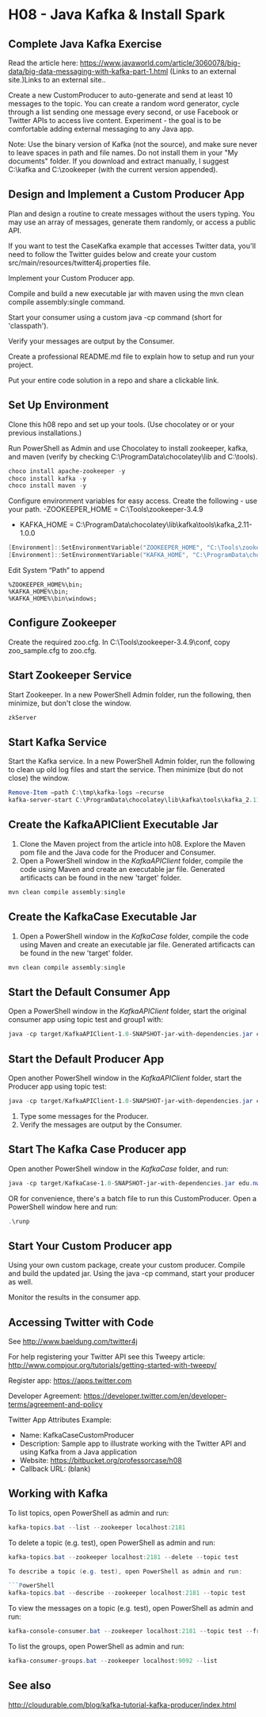 # H08 - Java Kafka & Install Spark

## Complete Java Kafka Exercise

Read the article here: https://www.javaworld.com/article/3060078/big-data/big-data-messaging-with-kafka-part-1.html (Links to an external site.)Links to an external site..

Create a new CustomProducer to auto-generate and send at least 10 messages to the topic. You can create a random word generator, cycle through a list sending one message every second, or use Facebook or Twitter APIs to access live content.  Experiment - the goal is to be comfortable adding external messaging to any Java app.

Note: Use the binary version of Kafka (not the source), and make sure never to leave spaces in path and file names. Do not install them in your "My documents" folder. If you download and extract manually, I suggest C:\kafka and C:\zookeeper (with the current version appended).

## Design and Implement a Custom Producer App

Plan and design a routine to create messages without the users typing. You may use an array of messages, generate them randomly, or access a public API.

If you want to test the CaseKafka example that accesses Twitter data, you'll need to follow the Twitter guides below and create your custom 
src/main/resources/twitter4j.properties file. 

Implement your Custom Producer app.

Compile and build a new executable jar with maven using the mvn clean compile assembly:single command. 

Start your consumer using a custom java -cp command (short for 'classpath').

Verify your messages are output by the Consumer.

Create a professional README.md file to explain how to setup and run your project.

Put your entire code solution in a repo and share a clickable link.

## Set Up Environment

Clone this h08 repo and set up your tools. (Use chocolatey or or your previous installations.)

Run PowerShell as Admin and use Chocolatey to install zookeeper, kafka, and maven (verify by checking C:\ProgramData\chocolatey\lib and C:\tools).

```PowerShell
choco install apache-zookeeper -y
choco install kafka -y
choco install maven -y
```

Configure environment variables for easy access. Create the following - use your path. 
-ZOOKEEPER_HOME = C:\Tools\zookeeper-3.4.9
- KAFKA_HOME = C:\ProgramData\chocolatey\lib\kafka\tools\kafka_2.11-1.0.0

```PowerShell
[Environment]::SetEnvironmentVariable("ZOOKEEPER_HOME", "C:\Tools\zookeeper-3.4.9", "Machine")
[Environment]::SetEnvironmentVariable("KAFKA_HOME", "C:\ProgramData\chocolatey\lib\kafka\tools\kafka_2.11-1.0.0", "Machine")
```

Edit System “Path” to append

```
%ZOOKEEPER_HOME%\bin;
%KAFKA_HOME%\bin;
%KAFKA_HOME%\bin\windows;
```

## Configure Zookeeper

Create the required zoo.cfg. In C:\Tools\zookeeper-3.4.9\conf, copy zoo_sample.cfg to zoo.cfg.

## Start Zookeeper Service

Start Zookeeper. In a new PowerShell Admin folder, run the following, then minimize, but don't close the window.
```PowerShell
zkServer
```

## Start Kafka Service

Start the Kafka service. In a new PowerShell Admin folder, run the following to clean up old log files and start the service. Then minimize (but do not close) the window.

```PowerShell
Remove-Item –path C:\tmp\kafka-logs –recurse
kafka-server-start C:\ProgramData\chocolatey\lib\kafka\tools\kafka_2.11-1.0.0\config\server.properties
```

## Create the KafkaAPIClient Executable Jar

1. Clone the Maven project from the article into h08. Explore the Maven pom file and the Java code for the Producer and Consumer.
1. Open a PowerShell window in the *KafkaAPIClient* folder, compile the code using Maven and create an executable jar file. Generated artificacts can be found in the new 'target' folder.

```PowerShell
mvn clean compile assembly:single
```

## Create the KafkaCase Executable Jar

1. Open a PowerShell window in the *KafkaCase* folder, compile the code using Maven and create an executable jar file. Generated artificacts can be found in the new 'target' folder.

```PowerShell
mvn clean compile assembly:single
```

## Start the Default Consumer App

Open a PowerShell window in the *KafkaAPIClient* folder, start the original consumer app using topic test and group1 with:

```PowerShell
java -cp target/KafkaAPIClient-1.0-SNAPSHOT-jar-with-dependencies.jar com.spnotes.kafka.simple.Consumer test group1
```

## Start the Default Producer App

Open another PowerShell window in the *KafkaAPIClient* folder, start the Producer app using topic test:

```PowerShell
java -cp target/KafkaAPIClient-1.0-SNAPSHOT-jar-with-dependencies.jar com.spnotes.kafka.simple.Producer test
```

1. Type some messages for the Producer.
1. Verify the messages are output by the Consumer.

## Start The Kafka Case Producer app

Open another PowerShell window in the *KafkaCase* folder, and run:

```PowerShell
java -cp target/KafkaCase-1.0-SNAPSHOT-jar-with-dependencies.jar edu.nwmissouri.isl.professorcase.kafka.CustomProducer
```

OR for convenience, there's a batch file to run this CustomProducer.
Open a PowerShell window here and run:

```PowerShell
.\runp
```

## Start Your Custom Producer app

Using your own custom package, create your custom producer. Compile and build the updated jar. Using the java -cp command, start your producer as well.

Monitor the results in the consumer app.

## Accessing Twitter with Code

See http://www.baeldung.com/twitter4j

For help registering your Twitter API see this Tweepy article: http://www.compjour.org/tutorials/getting-started-with-tweepy/

Register app: 
https://apps.twitter.com

Developer Agreement: 
https://developer.twitter.com/en/developer-terms/agreement-and-policy

Twitter App Attributes Example:

- Name: KafkaCaseCustomProducer
- Description: Sample app to illustrate working with the Twitter API and using Kafka from a Java application
- Website: https://bitbucket.org/professorcase/h08
- Callback URL: (blank)

## Working with Kafka

To list topics, open PowerShell as admin and run:

```PowerShell
kafka-topics.bat --list --zookeeper localhost:2181
```

To delete a topic (e.g. test), open PowerShell as admin and run:

```PowerShell
kafka-topics.bat --zookeeper localhost:2181 --delete --topic test

To describe a topic (e.g. test), open PowerShell as admin and run:

```PowerShell
kafka-topics.bat --describe --zookeeper localhost:2181 --topic test
```

To view the messages on a topic (e.g. test), open PowerShell as admin and run:

```PowerShell
kafka-console-consumer.bat --zookeeper localhost:2181 --topic test --from-beginning
```

To list the groups, open PowerShell as admin and run:

```PowerShell
kafka-consumer-groups.bat --zookeeper localhost:9092 --list
```

## See also

http://cloudurable.com/blog/kafka-tutorial-kafka-producer/index.html